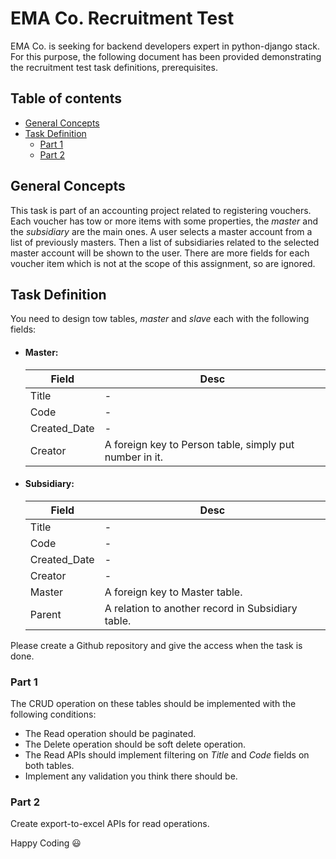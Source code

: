 # EMA Co. Recruitment Test <!-- omit in toc -->

EMA Co. is seeking for backend developers expert in python-django stack. For this purpose, the following document has been provided demonstrating the recruitment test task definitions, prerequisites.

## Table of contents <!-- omit in toc -->

- [General Concepts](#general-concepts)
- [Task Definition](#task-definition)
  - [Part 1](#part-1)
  - [Part 2](#part-2)


## General Concepts

This task is part of an accounting project related to registering vouchers. Each voucher has tow or more items with some properties, the *master* and the *subsidiary* are the main ones. A user selects a master account from a list of previously masters. Then a list of subsidiaries related to the selected master account will be shown to the user. There are more fields for each voucher item which is not at the scope of this assignment, so are ignored.

## Task Definition

You need to design tow tables, *master* and *slave* each with the following fields:
- #### Master:
  | Field | Desc |
  | -------- | ------- |
  | Title | - |
  | Code | - |
  | Created_Date | - |
  | Creator | A foreign key to Person table, simply put number in it. |

- #### Subsidiary:
  | Field | Desc |
  | -------- | ------- |
  | Title | - |
  | Code | - |
  | Created_Date | - |
  | Creator | - |
  | Master | A foreign key to Master table. |
  | Parent | A relation to another record in Subsidiary table. |

Please create a Github repository and give the access when the task is done.

### Part 1

The CRUD operation on these tables should be implemented with the following conditions:
- The Read operation should be paginated.
- The Delete operation should be soft delete operation.
- The Read APIs should implement filtering on *Title* and *Code* fields on both tables.
- Implement any validation you think there should be.

### Part 2

Create export-to-excel APIs for read operations.

Happy Coding :smiley:
